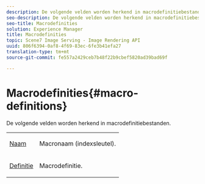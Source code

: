 ```yaml
---
description: De volgende velden worden herkend in macrodefinitiebestanden.
seo-description: De volgende velden worden herkend in macrodefinitiebestanden.
seo-title: Macrodefinities
solution: Experience Manager
title: Macrodefinities
topic: Scene7 Image Serving - Image Rendering API
uuid: 806f6394-0af8-4f69-83ec-6fe3b41efa27
translation-type: tm+mt
source-git-commit: fe557a2429ceb7b48f22b9cbef5820ad39bad69f

---
```



# Macrodefinities{#macro-definitions}

De volgende velden worden herkend in macrodefinitiebestanden.

<table id="simpletable_C34D1161A6E84214AD97F79345BDB180"> 
 <tr class="strow"> 
  <td class="stentry"> <p><span class="codeph"> <a href="../../../../../../is-api/image-catalog/image-serving-api-ref/c-image-catalog-reference/c-macro-definition-reference/r-name-macro.md#reference-7430cb46507c4cc2979151ceea76781a" type="reference" format="dita" scope="local"> Naam</a></span> </p></td> 
  <td class="stentry"> <p>Macronaam (indexsleutel). </p></td> 
 </tr> 
 <tr class="strow"> 
  <td class="stentry"> <p><span class="codeph"> <a href="/help/aem-is-ir-api/is-api/image-catalog/image-serving-api-ref/c-image-catalog-reference/c-macro-definition-reference/r-definition-macro.md" type="reference" format="dita" scope="local"> Definitie</a></span> </p></td> 
  <td class="stentry"> <p>Macrodefinitie. </p></td> 
 </tr> 
</table>

